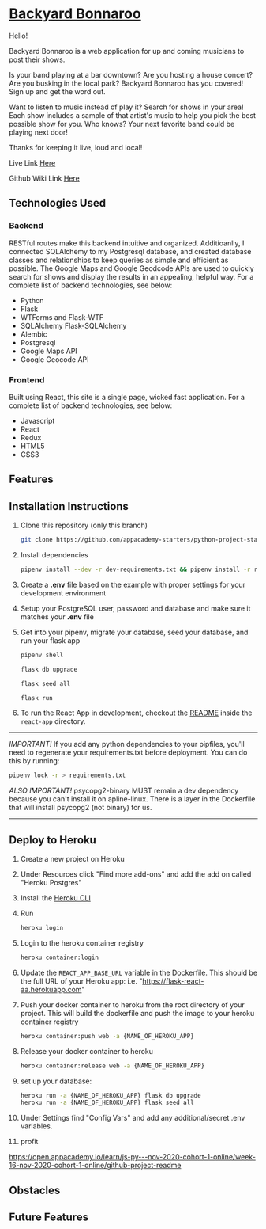 # [Backyard Bonnaroo](https://backyard-bonnaroo.herokuapp.com/)

Hello! 

Backyard Bonnaroo is a web application for up and coming musicians to post their shows. 

Is your band playing at a bar downtown? Are you hosting a house concert? Are you busking in the local park? Backyard Bonnaroo has you covered! Sign up and get the word out.

Want to listen to music instead of play it? Search for shows in your area! Each show includes a sample of that artist's music to help you pick the best possible show for you. Who knows? Your next favorite band could be playing next door!

Thanks for keeping it live, loud and local!

Live Link [Here](https://backyard-bonnaroo.herokuapp.com/)

Github Wiki Link [Here](https://github.com/JKLolling/Backyard_Bonnaroo/wiki/Home/)

## Technologies Used

### Backend
RESTful routes make this backend intuitive and organized. Additioanlly, I connected SQLAlchemy to my Postgresql database, and created database classes and relationships to keep  queries as simple and efficient as possible. The Google Maps and Google Geodcode APIs are used to quickly search for shows and display the results in an appealing, helpful way. For a complete list of backend technologies, see below:
 - Python
 - Flask
 - WTForms and Flask-WTF
 - SQLAlchemy Flask-SQLAlchemy
 - Alembic 
 - Postgresql
 - Google Maps API
 - Google Geocode API
### Frontend
Built using React, this site is a single page, wicked fast application. For a complete list of backend technologies, see below:
- Javascript
- React
- Redux
- HTML5
- CSS3

## Features

## Installation Instructions

1. Clone this repository (only this branch)

   ```bash
   git clone https://github.com/appacademy-starters/python-project-starter.git
   ```

2. Install dependencies

      ```bash
      pipenv install --dev -r dev-requirements.txt && pipenv install -r requirements.txt
      ```

3. Create a **.env** file based on the example with proper settings for your
   development environment
4. Setup your PostgreSQL user, password and database and make sure it matches your **.env** file

5. Get into your pipenv, migrate your database, seed your database, and run your flask app

   ```bash
   pipenv shell
   ```

   ```bash
   flask db upgrade
   ```

   ```bash
   flask seed all
   ```

   ```bash
   flask run
   ```

6. To run the React App in development, checkout the [README](./react-app/README.md) inside the `react-app` directory.

***
*IMPORTANT!*
   If you add any python dependencies to your pipfiles, you'll need to regenerate your requirements.txt before deployment.
   You can do this by running:

   ```bash
   pipenv lock -r > requirements.txt
   ```

*ALSO IMPORTANT!*
   psycopg2-binary MUST remain a dev dependency because you can't install it on apline-linux.
   There is a layer in the Dockerfile that will install psycopg2 (not binary) for us.
***

## Deploy to Heroku

1. Create a new project on Heroku
2. Under Resources click "Find more add-ons" and add the add on called "Heroku Postgres"
3. Install the [Heroku CLI](https://devcenter.heroku.com/articles/heroku-command-line)
4. Run

   ```bash
   heroku login
   ```

5. Login to the heroku container registry

   ```bash
   heroku container:login
   ```

6. Update the `REACT_APP_BASE_URL` variable in the Dockerfile.
   This should be the full URL of your Heroku app: i.e. "https://flask-react-aa.herokuapp.com"
7. Push your docker container to heroku from the root directory of your project.
   This will build the dockerfile and push the image to your heroku container registry

   ```bash
   heroku container:push web -a {NAME_OF_HEROKU_APP}
   ```

8. Release your docker container to heroku

   ```bash
   heroku container:release web -a {NAME_OF_HEROKU_APP}
   ```

9. set up your database:

   ```bash
   heroku run -a {NAME_OF_HEROKU_APP} flask db upgrade
   heroku run -a {NAME_OF_HEROKU_APP} flask seed all
   ```

10. Under Settings find "Config Vars" and add any additional/secret .env variables.

11. profit

https://open.appacademy.io/learn/js-py---nov-2020-cohort-1-online/week-16-nov-2020-cohort-1-online/github-project-readme

## Obstacles

## Future Features
